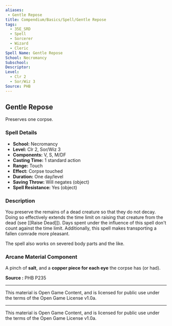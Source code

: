 ```yaml
---
aliases:
 - Gentle Repose
title: Compendium/Basics/Spell/Gentle Repose
tags:  
  - 35E_SRD  
  - Spell  
  - Sorcerer  
  - Wizard  
  - Cleric  
Spell Name: Gentle Repose
School: Necromancy
Subschool: 
Descriptor: 
Level:  
  - Clr 2  
  - Sor/Wiz 3  
Source: PHB
---
```


## Gentle Repose

Preserves one corpse.

### Spell Details

- **School:** Necromancy  
- **Level:** Clr 2, Sor/Wiz 3  
- **Components:** V, S, M/DF  
- **Casting Time:** 1 standard action  
- **Range:** Touch  
- **Effect:** Corpse touched  
- **Duration:** One day/level  
- **Saving Throw:** Will negates (object)  
- **Spell Resistance:** Yes (object)  

### Description

You preserve the remains of a dead creature so that they do not decay. Doing so effectively extends the time limit on raising that creature from the dead (see [[Raise Dead]]). Days spent under the influence of this spell don't count against the time limit. Additionally, this spell makes transporting a fallen comrade more pleasant.

The spell also works on severed body parts and the like.

### Arcane Material Component

A pinch of **salt**, and a **copper piece for each eye** the corpse has (or had).



**Source :** PHB P235

---

This material is Open Game Content, and is licensed for public use under  
the terms of the Open Game License v1.0a.

---

This material is Open Game Content, and is licensed for public use under the terms of the Open Game License v1.0a.
